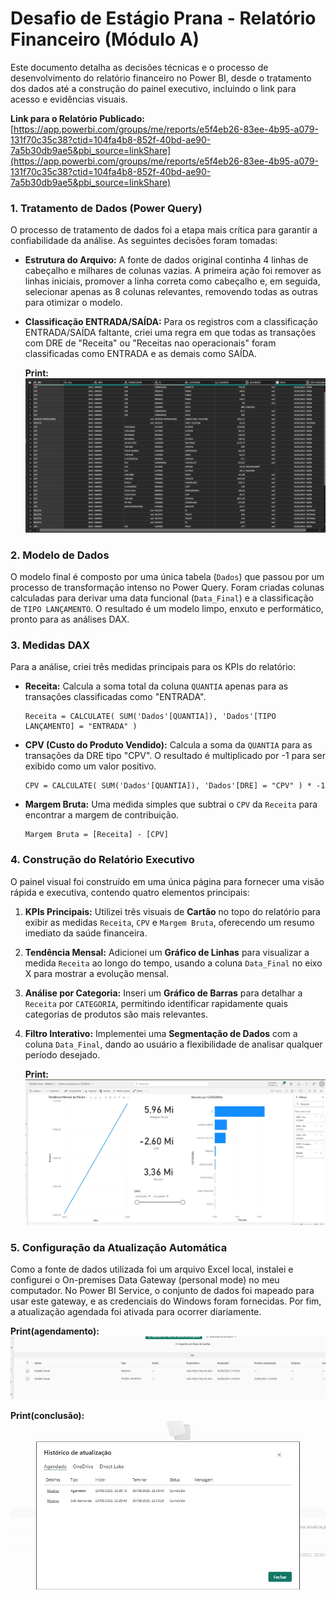 # Desafio de Estágio Prana - Relatório Financeiro (Módulo A)

Este documento detalha as decisões técnicas e o processo de desenvolvimento do relatório financeiro no Power BI, desde o tratamento dos dados até a construção do painel executivo, incluindo o link para acesso e evidências visuais.

**Link para o Relatório Publicado:** [https://app.powerbi.com/groups/me/reports/e5f4eb26-83ee-4b95-a079-131f70c35c38?ctid=104fa4b8-852f-40bd-ae90-7a5b30db9ae5&pbi_source=linkShare](https://app.powerbi.com/groups/me/reports/e5f4eb26-83ee-4b95-a079-131f70c35c38?ctid=104fa4b8-852f-40bd-ae90-7a5b30db9ae5&pbi_source=linkShare)

### 1. Tratamento de Dados (Power Query)

O processo de tratamento de dados foi a etapa mais crítica para garantir a confiabilidade da análise. As seguintes decisões foram tomadas:

* **Estrutura do Arquivo:** A fonte de dados original continha 4 linhas de cabeçalho e milhares de colunas vazias. A primeira ação foi remover as linhas iniciais, promover a linha correta como cabeçalho e, em seguida, selecionar apenas as 8 colunas relevantes, removendo todas as outras para otimizar o modelo.

* **Classificação ENTRADA/SAÍDA:** Para os registros com a classificação ENTRADA/SAÍDA faltante, criei uma regra em que todas as transações com DRE de "Receita" ou "Receitas nao operacionais" foram classificadas como ENTRADA e as demais como SAÍDA.

    **Print:** <img src="./dados consertados.jpeg" alt="Dados" />

### 2. Modelo de Dados

O modelo final é composto por uma única tabela (`Dados`) que passou por um processo de transformação intenso no Power Query. Foram criadas colunas calculadas para derivar uma data funcional (`Data_Final`) e a classificação de `TIPO LANÇAMENTO`. O resultado é um modelo limpo, enxuto e performático, pronto para as análises DAX.

### 3. Medidas DAX

Para a análise, criei três medidas principais para os KPIs do relatório:

* **Receita:** Calcula a soma total da coluna `QUANTIA` apenas para as transações classificadas como "ENTRADA".
    ````dax
    Receita = CALCULATE( SUM('Dados'[QUANTIA]), 'Dados'[TIPO LANÇAMENTO] = "ENTRADA" )
    ````


* **CPV (Custo do Produto Vendido):** Calcula a soma da `QUANTIA` para as transações da DRE tipo "CPV". O resultado é multiplicado por -1 para ser exibido como um valor positivo.
    ````dax
    CPV = CALCULATE( SUM('Dados'[QUANTIA]), 'Dados'[DRE] = "CPV" ) * -1
    ````
    

* **Margem Bruta:** Uma medida simples que subtrai o `CPV` da `Receita` para encontrar a margem de contribuição.
    ````dax
    Margem Bruta = [Receita] - [CPV]
    ````

### 4. Construção do Relatório Executivo

O painel visual foi construído em uma única página para fornecer uma visão rápida e executiva, contendo quatro elementos principais:

1.  **KPIs Principais:** Utilizei três visuais de **Cartão** no topo do relatório para exibir as medidas `Receita`, `CPV` e `Margem Bruta`, oferecendo um resumo imediato da saúde financeira.


2.  **Tendência Mensal:** Adicionei um **Gráfico de Linhas** para visualizar a medida `Receita` ao longo do tempo, usando a coluna `Data_Final` no eixo X para mostrar a evolução mensal.


3.  **Análise por Categoria:** Inseri um **Gráfico de Barras** para detalhar a `Receita` por `CATEGORIA`, permitindo identificar rapidamente quais categorias de produtos são mais relevantes.



4.  **Filtro Interativo:** Implementei uma **Segmentação de Dados** com a coluna `Data_Final`, dando ao usuário a flexibilidade de analisar qualquer período desejado.

    **Print:** <img src="./modelo visual.jpeg" alt="Modelo Visual" />

### 5. Configuração da Atualização Automática

Como a fonte de dados utilizada foi um arquivo Excel local, instalei e configurei o On-premises Data Gateway (personal mode) no meu computador. No Power BI Service, o conjunto de dados foi mapeado para usar este gateway, e as credenciais do Windows foram fornecidas. Por fim, a atualização agendada foi ativada para ocorrer diariamente.

**Print(agendamento):** <img src="./agendamento de atualizacao.jpeg" />

**Print(conclusão):** <img src="./atualizacao concluida.jpeg" />
